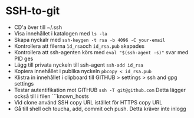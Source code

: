 # SSH-to-git

* CD'a över till ~/.ssh
* Visa innehållet i katalogen med ```ls -la```
* Skapa nyckalr med ```ssh-keygen -t rsa -b 4096 -C your-email```
* Kontrollera att filerna ```ìd_rsa```och ```id_rsa.pub``` skapades
* Kontrollera att ssh-agenten körs med ```eval "$(ssh-agent -s)"``` svar med PID ges
* Lägg till privata nyckeln till ssh-agent ```ssh-add id_rsa```
* Kopiera innehållet i publika nyckeln ```pbcopy < id_rsa.pub```
* Klistra in innehållet i clipboard till GITHUB > settings > ssh and gpg settings
* Testar autentifikation mot GITHUB ```ssh -T git@github.com``` Detta lägger också till i filen ```known_hosts
* Vid clone använd SSH copy URL istället för HTTPS copy URL
* Gå till shell och toucha, add, commit och push. Detta kräver inte inlogg

